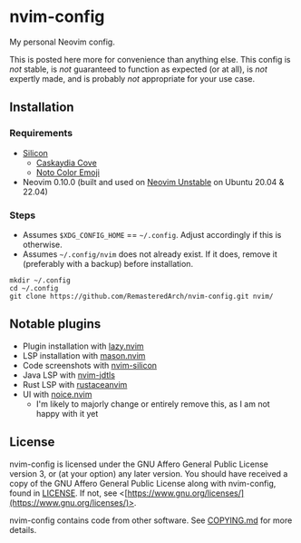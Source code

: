 # nvim-config

My personal Neovim config.

This is posted here more for convenience than anything else. This config is *not* stable, is *not* guaranteed to function as expected (or at all), is *not* expertly made, and is probably *not* appropriate for your use case.

## Installation

### Requirements
* [Silicon](https://github.com/Aloxaf/silicon)
  * [Caskaydia Cove](https://github.com/eliheuer/caskaydia-cove)
  * [Noto Color Emoji](https://github.com/googlefonts/noto-emoji)
* Neovim 0.10.0 (built and used on [Neovim Unstable](https://launchpad.net/~neovim-ppa/+archive/ubuntu/unstable) on Ubuntu 20.04 & 22.04)

### Steps
* Assumes `$XDG_CONFIG_HOME` == `~/.config`. Adjust accordingly if this is otherwise.
* Assumes `~/.config/nvim` does not already exist. If it does, remove it (preferably with a backup) before installation.

```
mkdir ~/.config
cd ~/.config
git clone https://github.com/RemasteredArch/nvim-config.git nvim/
```

## Notable plugins
* Plugin installation with [lazy.nvim](https://github.com/folke/lazy.nvim)
* LSP installation with [mason.nvim](https://github.com/williamboman/mason.nvim)
* Code screenshots with [nvim-silicon](https://github.com/michaelrommel/nvim-silicon)
* Java LSP with [nvim-jdtls](https://github.com/mfussenegger/nvim-jdtls)
* Rust LSP with [rustaceanvim](https://github.com/mrcjkb/rustaceanvim)
* UI with [noice.nvim](https://github.com/folke/noice.nvim)
  * I'm likely to majorly change or entirely remove this, as I am not happy with it yet

## License

nvim-config is licensed under the GNU Affero General Public License version 3, or (at your option) any later version. You should have received a copy of the GNU Affero General Public License along with nvim-config, found in [LICENSE](./LICENSE). If not, see <[https://www.gnu.org/licenses/](https://www.gnu.org/licenses/)>.

nvim-config contains code from other software. See [COPYING.md](./COPYING.md) for more details.
